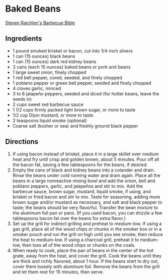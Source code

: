 # Baked Beans

[Steven Raichlen's Barbecue Bible](https://barbecuebible.com/recipe/best-barbecued-beans-planet/)

## Ingredients
* 1	pound smoked brisket or bacon, cut into 1/4-inch slivers
* 1	can (15 ounces) black beans
* 1	can (15 ounces) dark red kidney beans
* 3	cans (each 15 ounces) baked beans or pork and beans
* 1	large sweet onion, finely chopped
* 1	red bell pepper, cored, seeded, and finely chopped
* 1	poblano pepper or green bell pepper, seeded and finely chopped
* 4	cloves garlic, minced
* 3	to 6 jalapeño peppers, seeded and diced (for hotter beans, leave the seeds in)
* 2	cups sweet red barbecue sauce
* 1 1/2	cups firmly packed light brown sugar, or more to taste
* 1/2	cup Dijon mustard, or more to taste
* 2	teaspoons liquid smoke (optional)
* Coarse salt (kosher or sea) and freshly ground black pepper

## Directions
1. If using bacon instead of brisket, place it in a large skillet over medium heat and fry until crisp and golden brown, about 5 minutes. Pour off all the bacon fat, saving a few tablespoons for the beans, if desired.
2. Empty the cans of black and kidney beans into a colander and drain. Rinse the beans under cold running water and drain again. Place all the beans in a large nonreactive mixing bowl and add the onion, bell and poblano peppers, garlic, and jalapeños and stir to mix. Add the barbecue sauce, brown sugar, mustard, liquid smoke, if using, and brisket or fried bacon and stir to mix. Taste for seasoning, adding more brown sugar and/or mustard as necessary, and salt and black pepper to taste; the beans should be very flavorful. Transfer the bean mixture to the aluminum foil pan or pans. (If you used bacon, you can drizzle a few tablespoons bacon fat over the beans for extra flavor.)
3. Set up the grill for indirect grilling and preheat to medium-low. If using a gas grill, place all of the wood chips or chunks in the smoker box or in a smoker pouch and run the grill on high until you see smoke, then reduce the heat to medium-low. If using a charcoal grill, preheat it to medium-low, then toss all of the wood chips or chunks on the coals.
4. When ready to cook, place the pan of beans in the center of the hot grate, away from the heat, and cover the grill. Cook the beans until they are thick and richly flavored, about 1 hour. If the beans start to dry out, cover them loosely with aluminum foil. Remove the beans from the grill and let them rest for 15 minutes, then serve.
